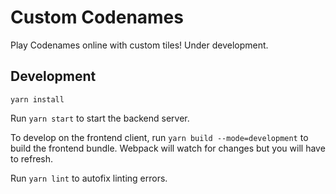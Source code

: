 # Custom Codenames

Play Codenames online with custom tiles! Under development.

## Development

`yarn install`

Run `yarn start` to start the backend server.

To develop on the frontend client, run `yarn build --mode=development` to build the frontend bundle. Webpack will watch for changes but you will have to refresh.

Run `yarn lint` to autofix linting errors.
